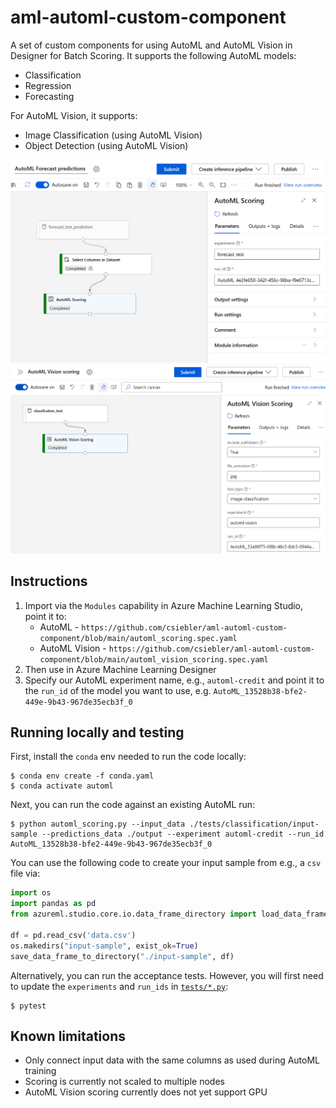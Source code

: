 # aml-automl-custom-component

A set of custom components for using AutoML and AutoML Vision in Designer for Batch Scoring. It supports the following AutoML models:

* Classification
* Regression
* Forecasting

For AutoML Vision, it supports:

* Image Classification (using AutoML Vision)
* Object Detection (using AutoML Vision)

![alt text](media/screenshot.png "Screenshot of the custom component")
![alt text](media/screenshot_vision.png "Screenshot of the custom component")

## Instructions

1. Import via the `Modules` capability in Azure Machine Learning Studio, point it to:
    * AutoML - `https://github.com/csiebler/aml-automl-custom-component/blob/main/automl_scoring.spec.yaml`
    * AutoML Vision - `https://github.com/csiebler/aml-automl-custom-component/blob/main/automl_vision_scoring.spec.yaml`
1. Then use in Azure Machine Learning Designer
1. Specify our AutoML experiment name, e.g., `automl-credit` and point it to the `run_id` of the model you want to use, e.g. `AutoML_13528b38-bfe2-449e-9b43-967de35ecb3f_0`

## Running locally and testing

First, install the `conda` env needed to run the code locally:

```cli
$ conda env create -f conda.yaml
$ conda activate automl
```

Next, you can run the code against an existing AutoML run:

```cli
$ python automl_scoring.py --input_data ./tests/classification/input-sample --predictions_data ./output --experiment automl-credit --run_id AutoML_13528b38-bfe2-449e-9b43-967de35ecb3f_0
```

You can use the following code to create your input sample from e.g., a `csv` file via:

```python
import os
import pandas as pd
from azureml.studio.core.io.data_frame_directory import load_data_frame_from_directory, save_data_frame_to_directory

df = pd.read_csv('data.csv')
os.makedirs("input-sample", exist_ok=True)
save_data_frame_to_directory("./input-sample", df)
```

Alternatively, you can run the acceptance tests. However, you will first need to update the `experiments` and `run_ids` in [`tests/*.py`](tests/):

```cli
$ pytest
```

## Known limitations

* Only connect input data with the same columns as used during AutoML training
* Scoring is currently not scaled to multiple nodes
* AutoML Vision scoring currently does not yet support GPU